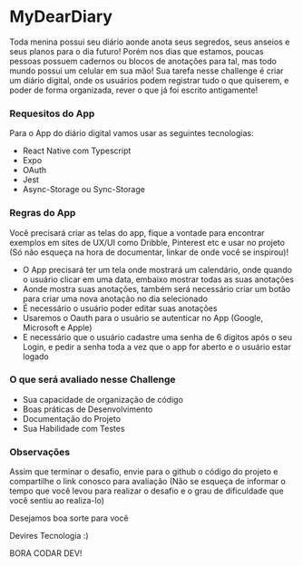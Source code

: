 # MyDearDiary

Toda menina possui seu diário aonde anota seus segredos, seus anseios e seus planos para o dia futuro!
Porém nos dias que estamos, poucas pessoas possuem cadernos ou blocos de anotações para tal, mas todo mundo possui um celular em sua mão!
Sua tarefa nesse challenge é criar um diário digital, onde os usuários podem registrar tudo o que quiserem, e poder de forma organizada, rever o que já foi escrito antigamente!

### Requesitos do App

Para o App do diário digital vamos usar as seguintes tecnologias:
- React Native com Typescript
- Expo 
- OAuth
- Jest
- Async-Storage ou Sync-Storage

### Regras do App

Você precisará criar as telas do app, fique a vontade para encontrar exemplos em sites de UX/UI como Dribble, Pinterest etc e usar no projeto (Só não esqueça na hora de documentar, linkar de onde você se inspirou)!

- O App precisará ter um tela onde mostrará um calendário, onde quando o usuário clicar em uma data, embaixo mostrar todas as suas anotações
- Aonde mostra suas anotações, também será necessário criar um botão para criar uma nova anotação no dia selecionado
- É necessário o usuário poder editar suas anotações 
- Usaremos o Oauth para o usuário se autenticar no App (Google, Microsoft e Apple)
- E necessário que o usuário cadastre uma senha de 6 digitos após o seu Login, e pedir a senha toda a vez que o app for aberto e o usuário estar logado

### O que será avaliado nesse Challenge

- Sua capacidade de organização de código 
- Boas práticas de Desenvolvimento
- Documentação do Projeto
- Sua Habilidade com Testes 

### Observações 

Assim que terminar o desafio, envie para o github o código do projeto e compartilhe o link conosco para avaliação (Não se esqueça de informar o tempo que você levou para realizar o desafio e o grau de dificuldade que você sentiu ao realiza-lo)

Desejamos boa sorte para você

Devires Tecnologia :)

BORA CODAR DEV!
